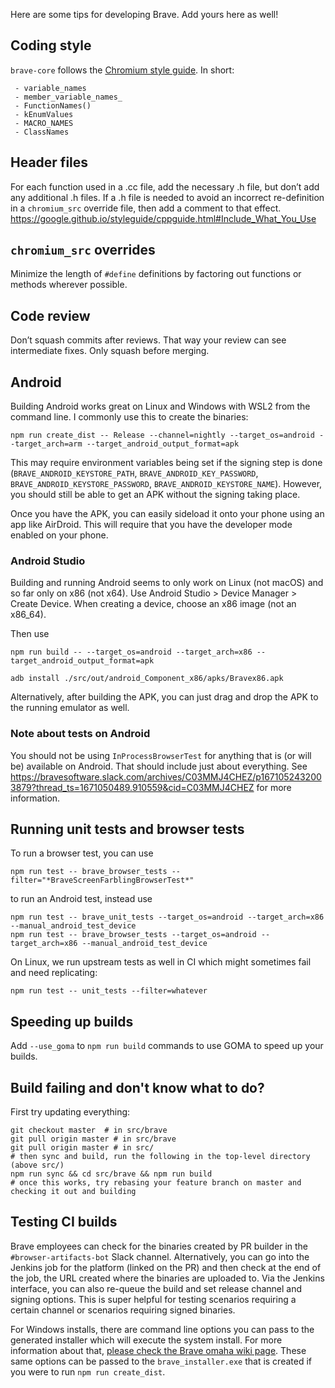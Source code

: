 Here are some tips for developing Brave. Add yours here as well!

## Coding style

`brave-core` follows the [Chromium style guide](https://google.github.io/styleguide/cppguide.html). In short:
```
 - variable_names
 - member_variable_names_
 - FunctionNames()
 - kEnumValues
 - MACRO_NAMES
 - ClassNames
```

## Header files
For each function used in a .cc file, add the necessary .h file, but don’t add any additional .h files. If a .h file is needed to avoid an incorrect re-definition in a `chromium_src` override file, then add a comment to that effect. https://google.github.io/styleguide/cppguide.html#Include_What_You_Use

## `chromium_src` overrides
Minimize the length of `#define` definitions by factoring out functions or methods wherever possible.

## Code review

Don’t squash commits after reviews. That way your review can see intermediate fixes. Only squash before merging.

## Android

Building Android works great on Linux and Windows with WSL2 from the command line. I commonly use this to create the binaries:
```
npm run create_dist -- Release --channel=nightly --target_os=android --target_arch=arm --target_android_output_format=apk
```

This may require environment variables being set if the signing step is done (`BRAVE_ANDROID_KEYSTORE_PATH`, `BRAVE_ANDROID_KEY_PASSWORD`, `BRAVE_ANDROID_KEYSTORE_PASSWORD`, `BRAVE_ANDROID_KEYSTORE_NAME`). However, you should still be able to get an APK without the signing taking place.

Once you have the APK, you can easily sideload it onto your phone using an app like AirDroid. This will require that you have the developer mode enabled on your phone.

### Android Studio
Building and running Android seems to only work on Linux (not macOS) and so far only on x86 (not x64). Use Android Studio > Device Manager > Create Device. When creating a device, choose an x86 image (not an x86_64).

Then use 
```
npm run build -- --target_os=android --target_arch=x86 --target_android_output_format=apk
```

```
adb install ./src/out/android_Component_x86/apks/Bravex86.apk
```

Alternatively, after building the APK, you can just drag and drop the APK to the running emulator as well. 

### Note about tests on Android
You should not be using `InProcessBrowserTest` for anything that is (or will be) available on Android. That should include just about everything. See https://bravesoftware.slack.com/archives/C03MMJ4CHEZ/p1671052432003879?thread_ts=1671050489.910559&cid=C03MMJ4CHEZ for more information.


## Running unit tests and browser tests
To run a browser test, you can use
```
npm run test -- brave_browser_tests --filter="*BraveScreenFarblingBrowserTest*"
```
to run an Android test, instead use
```
npm run test -- brave_unit_tests --target_os=android --target_arch=x86 --manual_android_test_device
npm run test -- brave_browser_tests --target_os=android --target_arch=x86 --manual_android_test_device
```

On Linux, we run upstream tests as well in CI which might sometimes fail and need replicating:
```
npm run test -- unit_tests --filter=whatever
```

## Speeding up builds
Add `--use_goma` to `npm run build` commands to use GOMA to speed up your builds.

## Build failing and don't know what to do?

First try updating everything:
```
git checkout master  # in src/brave
git pull origin master # in src/brave
git pull origin master # in src/
# then sync and build, run the following in the top-level directory (above src/)
npm run sync && cd src/brave && npm run build 
# once this works, try rebasing your feature branch on master and checking it out and building
```
## Testing CI builds
Brave employees can check for the binaries created by PR builder in the `#browser-artifacts-bot` Slack channel.
Alternatively, you can go into the Jenkins job for the platform (linked on the PR) and then check at the end of the job, the URL created where the binaries are uploaded to. Via the Jenkins interface, you can also re-queue the build and set release channel and signing options. This is super helpful for testing scenarios requiring a certain channel or scenarios requiring signed binaries.

For Windows installs, there are command line options you can pass to the generated installer which will execute the system install. For more information about that, [please check the Brave omaha wiki page](https://github.com/brave/brave-browser/wiki/Brave-omaha#test-mini-installer-we-rename-it-to-brave_installerexe). These same options can be passed to the `brave_installer.exe` that is created if you were to run `npm run create_dist`.


